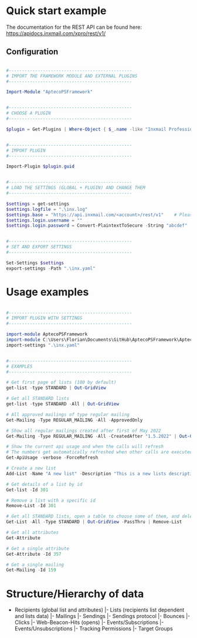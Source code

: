 
# Quick start example

The documentation for the REST API can be found here: https://apidocs.inxmail.com/xpro/rest/v1/

## Configuration

```PowerShell

#-----------------------------------------------
# IMPORT THE FRAMEWORK MODULE AND EXTERNAL PLUGINS
#-----------------------------------------------

Import-Module "AptecoPSFramework"


#-----------------------------------------------
# CHOOSE A PLUGIN
#-----------------------------------------------

$plugin = Get-Plugins | Where-Object { $_.name -like "Inxmail Professional" }


#-----------------------------------------------
# IMPORT PLUGIN
#-----------------------------------------------

Import-Plugin $plugin.guid


#-----------------------------------------------
# LOAD THE SETTINGS (GLOBAL + PLUGIN) AND CHANGE THEM
#-----------------------------------------------

$settings = get-settings
$settings.logfile = ".\inx.log"
$settings.base = "https://api.inxmail.com/<account>/rest/v1"    # Please ask Apteco for this one
$settings.login.username = ""
$settings.login.password = Convert-PlaintextToSecure -String "abcdef"


#-----------------------------------------------
# SET AND EXPORT SETTINGS
#-----------------------------------------------

Set-Settings $settings
export-settings -Path ".\inx.yaml"

```

# Usage examples

```PowerShell

#-----------------------------------------------
# IMPORT PLUGIN WITH SETTINGS
#-----------------------------------------------

import-module AptecoPSFramework
import-module C:\Users\Florian\Documents\GitHub\AptecoPSFramework\AptecoPSFramework
import-settings ".\inx.yaml"


#-----------------------------------------------
# EXAMPLES
#-----------------------------------------------

# Get first page of lists (100 by default)
get-list -type STANDARD | Out-GridView

# Get all STANDARD lists
get-list -type STANDARD -All | Out-GridView

# All approved mailings of type regular mailing
Get-Mailing -Type REGULAR_MAILING -All -ApprovedOnly

# Show all regular mailings created after first of May 2022
Get-Mailing -Type REGULAR_MAILING -All -CreatedAfter "1.5.2022" | Out-GridView

# Show the current api usage and when the calls will refresh
# The numbers get automatically refreshed when other calls are executed
Get-ApiUsage -verbose -ForceRefresh

# Create a new list
Add-List -Name "A new list" -Description "This is a new lists description" -SenderAddress "john.doe@example.com"

# Get details of a list by id
Get-list -Id 301

# Remove a list with a specific id
Remove-List -Id 301

# Get all STANDARD lists, open a table to choose some of them, and delete the selected ones after pressing "OK"
Get-List -All -Type STANDARD | Out-GridView -PassThru | Remove-List

# Get all attributes
Get-Attribute

# Get a single attribute
Get-Attribute -Id 357

# Get a single mailing
Get-Mailing -Id 159

```

# Structure/Hierarchy of data

- Recipients (global list and attributes)
    |- Lists (recipients list dependent and lists data)
        |- Mailings
            |- Sendings
                |- Sendings protocol
                |- Bounces
                |- Clicks
                |- Web-Beacon-Hits (opens)
        |- Events/Subscriptions
        |- Events/Unsubscriptions
        |- Tracking Permissions
        |- Target Groups
